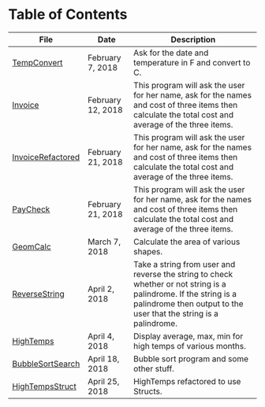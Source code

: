 # Table of Contents

 | File | Date | Description |
 | ---  |  ---  | --- |
 | [TempConvert](/Class%20Examples/TempConvert/TempConvert.cpp) | February 7, 2018 | Ask for the date and temperature in F and convert to C. |
 | [Invoice](/Class%20Examples/Invoice/invoice.cpp) | February 12, 2018 | This program will ask the user for her name, ask for the names and cost of three items then calculate the total cost and average of the three items. |
 | [InvoiceRefactored](/Class%20Examples/InvoiceRefactored/invoiceRefactored.cpp) | February 21, 2018 | This program will ask the user for her name, ask for the names and cost of three items then calculate the total cost and average of the three items. |
 | [PayCheck](/Class%20Examples/PayCheck/payCheck.cpp) | February 21, 2018 | This program will ask the user for her name, ask for the names and cost of three items then calculate the total cost and average of the three items. |
 | [GeomCalc](/Class%20Examples/GeomCalc/geomCalc.cpp) | March 7, 2018 | Calculate the area of various shapes.|
 | [ReverseString](/Class%20Examples/ReverseString/reverseString.cpp) | April 2, 2018 | Take a string from user and reverse the string to check whether or not string is a palindrome. If the string is a palindrome then output to the user that the string is a palindrome. |
 | [HighTemps](/Class%20Examples/HighTemps/highTemps.cpp) | April 4, 2018 | Display average, max, min for high temps of various months. |
 | [BubbleSortSearch](/Class%20Examples/BubbleSortSearch/bubbleSortSearch.cpp) | April 18, 2018 | Bubble sort program and some other stuff. |
 | [HighTempsStruct](/Class%20Examples/HighTempsStruct/highTempsStruct.cpp) | April 25, 2018 | HighTemps refactored to use Structs. |
